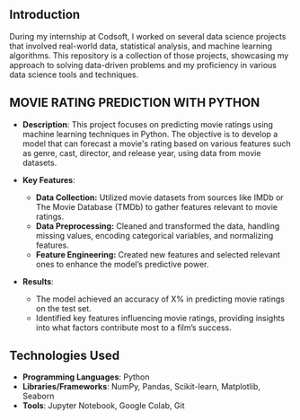 ## Introduction

During my internship at Codsoft, I worked on several data science projects that involved real-world data, statistical analysis, and machine learning algorithms. This repository is a collection of those projects, showcasing my approach to solving data-driven problems and my proficiency in various data science tools and techniques.

## MOVIE RATING PREDICTION WITH PYTHON
- **Description**: This project focuses on predicting movie ratings using machine learning techniques in Python. The objective is to develop a model that can forecast a movie's rating based on various features such as genre, cast, director, and release year, using data from movie datasets.

- **Key Features**: 
  -  **Data Collection:** Utilized movie datasets from sources like IMDb or The Movie Database (TMDb) to gather features relevant to movie ratings.
  - **Data Preprocessing:** Cleaned and transformed the data, handling missing values, encoding categorical variables, and normalizing features.
  - **Feature Engineering:** Created new features and selected relevant ones to enhance the model’s predictive power.

- **Results**: 
  - The model achieved an accuracy of X% in predicting movie ratings on the test set.
  - Identified key features influencing movie ratings, providing insights into what factors contribute most to a film’s success.

## Technologies Used

- **Programming Languages**: Python
- **Libraries/Frameworks**: NumPy, Pandas, Scikit-learn, Matplotlib, Seaborn
- **Tools**: Jupyter Notebook, Google Colab, Git

